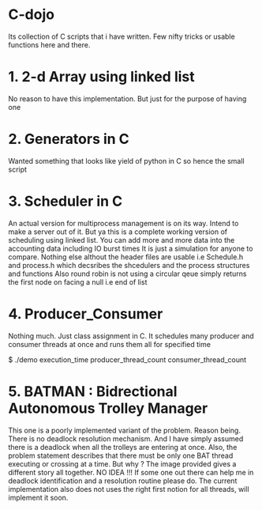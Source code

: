 # C-dojo
  Its collection of C scripts that i have written. Few nifty tricks or usable functions here and there.

# 1. 2-d Array using linked list
  No reason to have this implementation. But just for the purpose of having one

# 2. Generators in C
  Wanted something that looks like yield of python in C so hence the small script

# 3. Scheduler in C
  An actual version for multiprocess management is on its way. Intend to make a server out of it.
  But ya this is a complete working version of scheduling using linked list.
  You can add more and more data into the accounting data including IO burst times
  It is just a simulation for anyone to compare. Nothing else althout the header files are usable i.e 
  Schedule.h and process.h which decsribes the shcedulers and the process structures and functions
  Also round robin is not using a circular qeue simply returns the first node on facing a null i.e end of list

# 4. Producer_Consumer
  Nothing much. Just class assignment in C. It schedules many producer and consumer threads at once and runs them all for specified time
  
  $ ./demo execution_time producer_thread_count consumer_thread_count

# 5. BATMAN : Bidrectional Autonomous Trolley Manager
  This one is a poorly implemented variant of the problem. Reason being. There is no deadlock resolution mechanism. And I have simply       assumed there is a deadlock when all the trolleys are entering at once. Also, the problem statement describes that there must be only     one BAT thread executing or crossing at a time. But why ? The image provided gives a different story all together. NO IDEA !!! If some     one out there can help me in deadlock identification and a resolution routine please do. The current implementation also does not uses     the right first notion for all threads, will implement it soon. 

